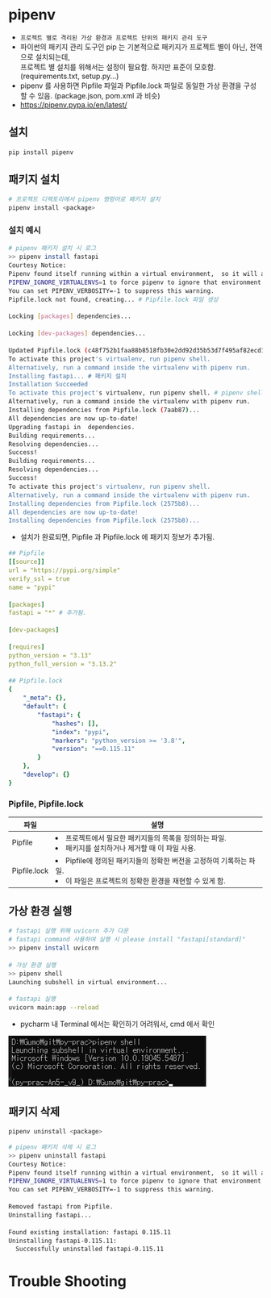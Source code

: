 # pipenv
- `프로젝트 별로 격리된 가상 환경과 프로젝트 단위의 패키지 관리 도구`
- 파이썬의 패키지 관리 도구인 pip 는 기본적으로 패키지가 프로젝트 별이 아닌, 전역으로 설치되는데, </br>프로젝트 별 설치를 위해서는 설정이 필요함. 하지만 표준이 모호함. (requirements.txt, setup.py...)
- pipenv 를 사용하면 Pipfile 파일과 Pipfile.lock 파일로 동일한 가상 환경을 구성할 수 있음. (package.json, pom.xml 과 비슷)
- https://pipenv.pypa.io/en/latest/

## 설치
```bash
pip install pipenv
```

## 패키지 설치
```bash
# 프로젝트 디렉토리에서 pipenv 명령어로 패키지 설치
pipenv install <package>
```

### 설치 예시

```bash
# pipenv 패키지 설치 시 로그
>> pipenv install fastapi
Courtesy Notice:
Pipenv found itself running within a virtual environment,  so it will automatically use that environment, instead of  creating its own for any project. You can set
PIPENV_IGNORE_VIRTUALENVS=1 to force pipenv to ignore that environment and create  its own instead.                                                                
You can set PIPENV_VERBOSITY=-1 to suppress this warning.                                                                                                          
Pipfile.lock not found, creating... # Pipfile.lock 파일 생성

Locking [packages] dependencies...

Locking [dev-packages] dependencies...

Updated Pipfile.lock (c48f752b1faa88b8518fb30e2dd92d35b53d7f495af82ecd10aa1cbc7e7aab87)!
To activate this project's virtualenv, run pipenv shell.
Alternatively, run a command inside the virtualenv with pipenv run.
Installing fastapi... # 패키지 설치
Installation Succeeded
To activate this project's virtualenv, run pipenv shell. # pipenv shell
Alternatively, run a command inside the virtualenv with pipenv run.
Installing dependencies from Pipfile.lock (7aab87)...
All dependencies are now up-to-date!
Upgrading fastapi in  dependencies.
Building requirements...
Resolving dependencies...
Success!
Building requirements...
Resolving dependencies...
Success!
To activate this project's virtualenv, run pipenv shell.           
Alternatively, run a command inside the virtualenv with pipenv run.
Installing dependencies from Pipfile.lock (2575b8)...
All dependencies are now up-to-date!
Installing dependencies from Pipfile.lock (2575b8)...

```
- 설치가 완료되면, Pipfile 과 Pipfile.lock 에 패키지 정보가 추가됨.
```yaml
## Pipfile
[[source]]
url = "https://pypi.org/simple"
verify_ssl = true
name = "pypi"

[packages]
fastapi = "*" # 추가됨.

[dev-packages]

[requires]
python_version = "3.13"
python_full_version = "3.13.2"

## Pipfile.lock
{
    "_meta": {},
    "default": {
        "fastapi": {
            "hashes": [],
            "index": "pypi",
            "markers": "python_version >= '3.8'",
            "version": "==0.115.11"
        }
    },
    "develop": {}
}
```

### Pipfile, Pipfile.lock
| 파일 | 설명 |
| --- | --- |
| Pipfile | <li>프로젝트에서 필요한 패키지들의 목록을 정의하는 파일. </br><li>패키지를 설치하거나 제거할 때 이 파일 사용. |
| Pipfile.lock | <li>Pipfile에 정의된 패키지들의 정확한 버전을 고정하여 기록하는 파일. <li>이 파일은 프로젝트의 정확한 환경을 재현할 수 있게 함.|

## 가상 환경 실행
```bash
# fastapi 실행 위해 uvicorn 추가 다운
# fastapi command 사용하여 실행 시 please install "fastapi[standard]"
>> pipenv install uvicorn

# 가상 환경 실행
>> pipenv shell
Launching subshell in virtual environment...

# fastapi 실행
uvicorn main:app --reload
```
- pycharm 내 Terminal 에서는 확인하기 어려워서, cmd 에서 확인

![cmd-pipenv](images/pipenv-shell.png)

## 패키지 삭제
```bash
pipenv uninstall <package>
```

```bash
# pipenv 패키지 삭제 시 로그
>> pipenv uninstall fastapi
Courtesy Notice:
Pipenv found itself running within a virtual environment,  so it will automatically use that environment, instead of  creating its own for any project. You can set
PIPENV_IGNORE_VIRTUALENVS=1 to force pipenv to ignore that environment and create  its own instead.
You can set PIPENV_VERBOSITY=-1 to suppress this warning.

Removed fastapi from Pipfile.
Uninstalling fastapi...

Found existing installation: fastapi 0.115.11
Uninstalling fastapi-0.115.11:
  Successfully uninstalled fastapi-0.115.11
```

# Trouble Shooting